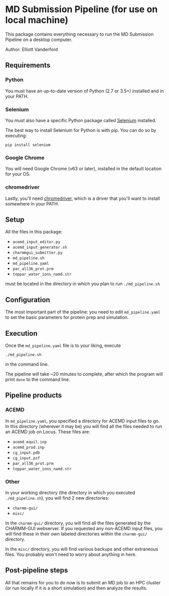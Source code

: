 # MD Submission Pipeline (for use on local machine)

This package contains everything necessary to run the MD Submission Pipeline on a desktop computer.

Author: Elliott Vanderford

## Requirements

### Python

You must have an up-to-date version of Python (2.7 or 3.5+) installed and in your PATH.

### Selenium

You must also have a specific Python package called [Selenium](https://www.seleniumhq.org/) installed.

The best way to install Selenium for Python is with pip. You can do so by executing:

	pip install selenium

### Google Chrome

You will need Google Chrome (v63 or later), installed in the default location for your OS.

### chromedriver

Lastly, you'll need [chromedriver](https://sites.google.com/a/chromium.org/chromedriver/downloads), which is a driver that you'll want to install somewhere in your PATH.

## Setup

All the files in this package:

* `acemd_input_editor.py`
* `acemd_input_generator.sh`
* `charmmgui_submitter.py`
* `md_pipeline.sh`
* `md_pipeline.yaml`
* `par_all36_prot.prm`
* `toppar_water_ions_namd.str`

must be located in the directory in which you plan to run `./md_pipeline.sh`

## Configuration

The most important part of the pipeline: you need to edit `md_pipeline.yaml` to set the basic parameters for protein prep and simulation.

## Execution

Once the `md_pipeline.yaml` file is to your liking, execute

	./md_pipeline.sh

in the command line.

The pipeline will take ~20 minutes to complete, after which the program will print `done` to the command line.

## Pipeline products

### ACEMD

In `md_pipeline.yaml`, you specified a directory for ACEMD input files to go. In this directory (wherever it may be) you will find all the files needed to run an ACEMD job on Locus. These files are:

* `acemd_equil.inp`
* `acemd_prod.inp`
* `cg_input.pdb`
* `cg_input.psf`
* `par_all36_prot.prm`
* `toppar_water_ions_namd.str`

### Other

In your working directory (the directory in which you executed `./md_pipeline.sh`), you will find 2 new directories:

* `charmm-gui/`
* `misc/`

In the `charmm-gui/` directory, you will find all the files generated by the CHARMM-GUI webserver. If you requested any non-ACEMD input files, you will find these in their own labeled directories within the `charmm-gui/` directory.

In the `misc/` directory, you will find various backups and other extraneous files. You probably won't need to worry about anything in here.

## Post-pipeline steps

All that remains for you to do now is to submit an MD job to an HPC cluster (or run locally if it is a short simulation) and then analyze the results.
